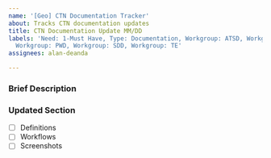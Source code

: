 ```yaml
---
name: '[Geo] CTN Documentation Tracker'
about: Tracks CTN documentation updates
title: CTN Documentation Update MM/DD
labels: 'Need: 1-Must Have, Type: Documentation, Workgroup: ATSD, Workgroup: DTS,
  Workgroup: PWD, Workgroup: SDD, Workgroup: TE'
assignees: alan-deanda

---
```


### Brief Description

### Updated Section

- [ ] Definitions
- [ ] Workflows
- [ ] Screenshots
